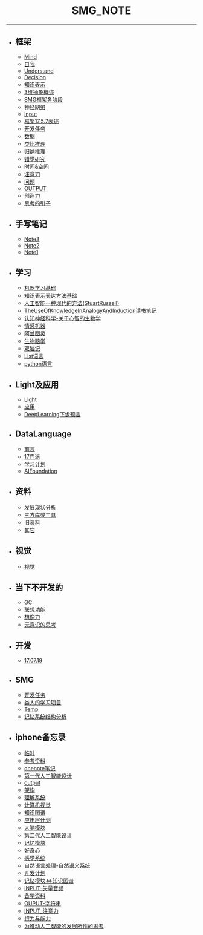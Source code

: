 #  <center>SMG_NOTE</center>

***
	
- ## 框架

	* [Mind](https://github.com/jiaxiaogang/SMG_NOTE/blob/master/框架/Mind.md)
	* [自我](https://github.com/jiaxiaogang/SMG_NOTE/blob/master/框架/自我.md)
	* [Understand](https://github.com/jiaxiaogang/SMG_NOTE/blob/master/框架/Understand.md)
	* [Decision](https://github.com/jiaxiaogang/SMG_NOTE/blob/master/框架/Decision.md)
	* [知识表示](https://github.com/jiaxiaogang/SMG_NOTE/blob/master/框架/知识表示.md)
	* [3维抽象概述](https://github.com/jiaxiaogang/SMG_NOTE/blob/master/框架/3维抽象概述.md)
	* [SMG框架各阶段](https://github.com/jiaxiaogang/SMG_NOTE/blob/master/框架/SMG框架各阶段.md)
	* [神经网络](https://github.com/jiaxiaogang/SMG_NOTE/blob/master/框架/神经网络.md)
	* [Input](https://github.com/jiaxiaogang/SMG_NOTE/blob/master/框架/Input.md)
	* [框架17.5.7表述](https://github.com/jiaxiaogang/SMG_NOTE/blob/master/框架/框架17.5.7表述.md)
	* [开发任务](https://github.com/jiaxiaogang/SMG_NOTE/blob/master/框架/开发任务.md)
	* [数据](https://github.com/jiaxiaogang/SMG_NOTE/blob/master/框架/数据.md)
	* [类比推理](https://github.com/jiaxiaogang/SMG_NOTE/blob/master/框架/类比推理.md)
	* [归纳推理](https://github.com/jiaxiaogang/SMG_NOTE/blob/master/框架/归纳推理.md)
	* [错觉研究](https://github.com/jiaxiaogang/SMG_NOTE/blob/master/框架/错觉研究.md)
	* [时间&空间](https://github.com/jiaxiaogang/SMG_NOTE/blob/master/框架/时间&空间.md)
	* [注意力](https://github.com/jiaxiaogang/SMG_NOTE/blob/master/框架/注意力.md)
	* [问题](https://github.com/jiaxiaogang/SMG_NOTE/blob/master/框架/问题.md)
	* [OUTPUT](https://github.com/jiaxiaogang/SMG_NOTE/blob/master/框架/OUTPUT.md)
	* [创造力](https://github.com/jiaxiaogang/SMG_NOTE/blob/master/框架/创造力.md)
	* [思考的引子](https://github.com/jiaxiaogang/SMG_NOTE/blob/master/框架/思考的引子.md)

- ## 手写笔记

	* [Note3](https://github.com/jiaxiaogang/SMG_NOTE/blob/master/手写笔记/Note3.md)
	* [Note2](https://github.com/jiaxiaogang/SMG_NOTE/blob/master/手写笔记/Note2.md)
	* [Note1](https://github.com/jiaxiaogang/SMG_NOTE/blob/master/手写笔记/Note1.md)

- ## 学习

	* [机器学习基础](https://github.com/jiaxiaogang/SMG_NOTE/blob/master/学习/机器学习基础.md)
	* [知识表示表达方法基础](https://github.com/jiaxiaogang/SMG_NOTE/blob/master/学习/知识表示表达方法基础.md)
	* [人工智能一种现代的方法(StuartRussell)](https://github.com/jiaxiaogang/SMG_NOTE/blob/master/学习/人工智能一种现代的方法(StuartRussell).md)
	* [TheUseOfKnowledgeInAnalogyAndInduction读书笔记](https://github.com/jiaxiaogang/SMG_NOTE/blob/master/学习/TheUseOfKnowledgeInAnalogyAndInduction读书笔记.md)
	* [认知神经科学-关于心智的生物学](https://github.com/jiaxiaogang/SMG_NOTE/blob/master/学习/认知神经科学-关于心智的生物学.md)
	* [情感机器](https://github.com/jiaxiaogang/SMG_NOTE/blob/master/学习/情感机器.md)
	* [阿兰图灵](https://github.com/jiaxiaogang/SMG_NOTE/blob/master/学习/阿兰图灵.md)
	* [生物脑学](https://github.com/jiaxiaogang/SMG_NOTE/blob/master/学习/生物脑学.md)
	* [双脑记](https://github.com/jiaxiaogang/SMG_NOTE/blob/master/学习/双脑记.md)
	* [List语言](https://github.com/jiaxiaogang/SMG_NOTE/blob/master/学习/List语言.md)
	* [python语言](https://github.com/jiaxiaogang/SMG_NOTE/blob/master/学习/python语言.md)

- ## Light及应用

	* [Light](https://github.com/jiaxiaogang/SMG_NOTE/blob/master/Light及应用/Light.md)
	* [应用](https://github.com/jiaxiaogang/SMG_NOTE/blob/master/Light及应用/应用.md)
	* [DeepLearning下步预言](https://github.com/jiaxiaogang/SMG_NOTE/blob/master/Light及应用/DeepLearning下步预言.md)

- ## DataLanguage

	* [前言](https://github.com/jiaxiaogang/SMG_NOTE/blob/master/DataLanguage/前言.md)
	* [17门派](https://github.com/jiaxiaogang/SMG_NOTE/blob/master/DataLanguage/17门派.md)
	* [学习计划](https://github.com/jiaxiaogang/SMG_NOTE/blob/master/DataLanguage/学习计划.md)
	* [AIFoundation](https://github.com/jiaxiaogang/SMG_NOTE/blob/master/DataLanguage/AIFoundation.md)

- ## 资料

	* [发展现状分析](https://github.com/jiaxiaogang/SMG_NOTE/blob/master/资料/发展现状分析.md)
	* [三方库或工具](https://github.com/jiaxiaogang/SMG_NOTE/blob/master/资料/三方库或工具.md)
	* [旧资料](https://github.com/jiaxiaogang/SMG_NOTE/blob/master/资料/旧资料.md)
	* [其它](https://github.com/jiaxiaogang/SMG_NOTE/blob/master/资料/其它.md)

- ## 视觉

	* [视觉](https://github.com/jiaxiaogang/SMG_NOTE/blob/master/视觉/视觉.md)

- ## 当下不开发的

	* [GC](https://github.com/jiaxiaogang/SMG_NOTE/blob/master/当下不开发的/GC.md)
	* [联想功能](https://github.com/jiaxiaogang/SMG_NOTE/blob/master/当下不开发的/联想功能.md)
	* [想像力](https://github.com/jiaxiaogang/SMG_NOTE/blob/master/当下不开发的/想像力.md)
	* [无意识的思考](https://github.com/jiaxiaogang/SMG_NOTE/blob/master/当下不开发的/无意识的思考.md)

- ## 开发

	* [17.07.19](https://github.com/jiaxiaogang/SMG_NOTE/blob/master/开发/17.07.19.md)

- ## SMG  

	* [开发任务](https://github.com/jiaxiaogang/SMG_NOTE/blob/master/SMG/开发任务.md)
	* [类人的学习项目](https://github.com/jiaxiaogang/SMG_NOTE/blob/master/SMG/类人的学习项目.md)
	* [Temp](https://github.com/jiaxiaogang/SMG_NOTE/blob/master/SMG/Temp.md)
	* [记忆系统结构分析](https://github.com/jiaxiaogang/SMG_NOTE/blob/master/SMG/记忆系统结构分析.md)

- ## iphone备忘录

	* [临时](https://github.com/jiaxiaogang/SMG_NOTE/blob/master/iphone备忘录/临时.md)
	* [参考资料](https://github.com/jiaxiaogang/SMG_NOTE/blob/master/iphone备忘录/参考资料.md)
	* [onenote笔记](https://github.com/jiaxiaogang/SMG_NOTE/blob/master/iphone备忘录/onenote笔记.md)
	* [第一代人工智能设计](https://github.com/jiaxiaogang/SMG_NOTE/blob/master/iphone备忘录/第一代人工智能设计.md)
	* [output](https://github.com/jiaxiaogang/SMG_NOTE/blob/master/iphone备忘录/output.md)
	* [架构](https://github.com/jiaxiaogang/SMG_NOTE/blob/master/iphone备忘录/架构.md)
	* [理解系统](https://github.com/jiaxiaogang/SMG_NOTE/blob/master/iphone备忘录/理解系统.md)
	* [计算机视觉](https://github.com/jiaxiaogang/SMG_NOTE/blob/master/iphone备忘录/计算机视觉.md)
	* [知识图谱](https://github.com/jiaxiaogang/SMG_NOTE/blob/master/iphone备忘录/知识图谱.md)
	* [应用层计划](https://github.com/jiaxiaogang/SMG_NOTE/blob/master/iphone备忘录/应用层计划.md)
	* [大脑模块](https://github.com/jiaxiaogang/SMG_NOTE/blob/master/iphone备忘录/大脑模块.md)
	* [第二代人工智能设计](https://github.com/jiaxiaogang/SMG_NOTE/blob/master/iphone备忘录/第二代人工智能设计.md)
	* [记忆模块](https://github.com/jiaxiaogang/SMG_NOTE/blob/master/iphone备忘录/记忆模块.md)
	* [好奇心](https://github.com/jiaxiaogang/SMG_NOTE/blob/master/iphone备忘录/好奇心.md)
	* [感觉系统](https://github.com/jiaxiaogang/SMG_NOTE/blob/master/iphone备忘录/感觉系统.md)
	* [自然语言处理-自然语义系统](https://github.com/jiaxiaogang/SMG_NOTE/blob/master/iphone备忘录/自然语言处理-自然语义系统.md)
	* [开发计划](https://github.com/jiaxiaogang/SMG_NOTE/blob/master/iphone备忘录/开发计划.md)
	* [记忆模块<=>知识图谱](https://github.com/jiaxiaogang/SMG_NOTE/blob/master/iphone备忘录/记忆模块<=>知识图谱.md)
	* [INPUT-矢量音频](https://github.com/jiaxiaogang/SMG_NOTE/blob/master/iphone备忘录/INPUT-矢量音频.md)
	* [备学资料](https://github.com/jiaxiaogang/SMG_NOTE/blob/master/iphone备忘录/备学资料.md)
	* [OUPUT-字符串](https://github.com/jiaxiaogang/SMG_NOTE/blob/master/iphone备忘录/OUPUT-字符串.md)
	* [INPUT_注意力](https://github.com/jiaxiaogang/SMG_NOTE/blob/master/iphone备忘录/INPUT_注意力.md)
	* [行为与能力](https://github.com/jiaxiaogang/SMG_NOTE/blob/master/iphone备忘录/行为与能力.md)
	* [为推动人工智能的发展所作的思考](https://github.com/jiaxiaogang/SMG_NOTE/blob/master/iphone备忘录/为推动人工智能的发展所作的思考.md)








